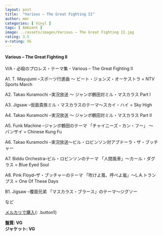 ```yaml
---
layout: post
title:  "Various – The Great Fighting II"
author: mmr
categories: [ Vinyl ]
tags: [ Ambient ]
image: ../assets/images/Various – The Great Fighting II.jpg
rating: 3.5
v-rating: VG
---
```


#### Various – The Great Fighting II

V/A - 必殺のプロレス・テーマ集 - Various – The Great Fighting II

A1. T. Mayujumi –スポーツ行進曲 ～ ビート・ジョンズ・オーケストラ = NTV Sports March

A2. Takao Kuramochi –実況放送 ～ ジャンボ鶴田対ミル・マスカラス Part I

A3. Jigsaw –仮面貴族ミル・マスカラスのテーマ～スカイ・ハイ = Sky High

A4. Takao Kuramochi –実況放送 ～ ジャンボ鶴田対ミル・マスカラス Part II

A5. Funk Machine –ジャンボ鶴田のテーマ 「チャイニーズ・カン・フー」 ～ バンザイ = Chinese Kung Fu

A6. Takao Kuramochi –実況放送～ビル・ロビンソン対アブドーラ・ザ・ブッチャー

A7. Biddu Orchestra–ビル・ロビンソンのテーマ 「人間風車」～カール・ダグラス = Blue Eyed Soul

A8. Pink Floyd–ザ・ブッチャーのテーマ 「吹けよ風、呼べよ嵐」～L.A.トランプス = One Of These Days

B1. Jigsaw –覆面兄弟 「マスカラス・ブラース」のテーマ～ジグソー　

など



[メルカリで購入](https://jp.mercari.com/item/m28875138146){: .button1}

<div class="mt-4 mb-4 d-flex align-items-center">
<strong class="mr-1">盤質: VG</strong>
</div>
<div class="mt-4 mb-4 d-flex align-items-center">
<strong class="mr-1">ジャケット: VG</strong>
</div>
